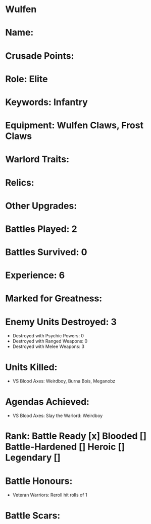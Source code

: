# Wulfen

# Name: 
# Crusade Points:
# Role: Elite
# Keywords: Infantry
# Equipment: Wulfen Claws, Frost Claws
# Warlord Traits:
# Relics:
# Other Upgrades:

# Battles Played: 2
# Battles Survived: 0
# Experience: 6
# Marked for Greatness:
# Enemy Units Destroyed: 3
  * Destroyed with Psychic Powers: 0 
  * Destroyed with Ranged Weapons: 0 
  * Destroyed with Melee Weapons: 3
# Units Killed: 
  * VS Blood Axes: Weirdboy, Burna Bois, Meganobz
# Agendas Achieved:
  * VS Blood Axes: Slay the Warlord: Weirdboy

# Rank: Battle Ready [x] Blooded [] Battle-Hardened [] Heroic [] Legendary []

# Battle Honours: 
  * Veteran Warriors: Reroll hit rolls of 1
# Battle Scars:

